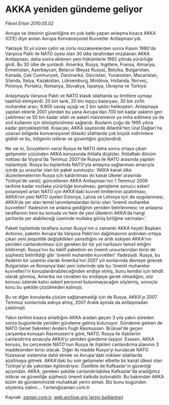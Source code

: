 # AKKA yeniden gündeme geliyor

*Fikret Ertan 2010.05.02*

<tr><td class="metin" colspan="2" style="padding-top: 20px; padding-left: 5px; ">Avrupa ve ötesinin güvenliğine en çok katkı yapan anlaşma kısaca AKKA (CFE) diye anılan Avrupa Konvansiyonel Kuvvetler Antlaşması'ydı.</td></tr><tr><td class="metin" colspan="2" style="padding-top: 20px; padding-left: 5px; "><p>Yaklaşık 10 yıl süren çetin ve zorlu müzakerelerden sonra Kasım 1990'da Varşova Paktı ile NATO üyesi olan 30 ülke tarafından imzalanan AKKA Antlaşması, daha sonra eklenen yeni hükümlerle 1992 yılında yürürlüğe girdi. Bu 30 ülke de şunlardı: Amerika, Rusya, İngiltere, Fransa, Almanya, Ermenistan, Azerbaycan, Belarus (Beyaz Rusya), Belçika, Bulgaristan, Kanada, Çek Cumhuriyeti, Danimarka, Gürcistan, Yunanistan, Macaristan, İzlanda, İtalya, Kazakistan, Lüksemburg, Moldova, Hollanda, Norveç, Polonya, Portekiz, Romanya, Slovakya, İspanya, Ukrayna ve Türkiye.
<p>Anlaşmayla Varşova Paktı ve NATO klasik silahlarda şu limitlere uymayı taahhüt etmişlerdi: 20 bin tank, 20 bin topçu bataryası, 30 bin zırhlı muharebe aracı, 6.800 savaş uçağı ve 2 bin saldırı helikopteri. Anlaşmaya yapılan eklerle 2001 yılından bu yana Avrupa'dan 700 bin kadar askerin geri çekilmesi ve 50 bin kadar silah ve askerî malzemenin ya imha edilmesi ya da sivil kullanım için dönüştürülmesi sağlandı. Bunların çoğu da 1995 yılına kadar gerçekleştirildi. Kısacası, AKKA sayesinde Atlantik'ten Ural Dağları'na uzanan bölgede konvansiyonel (klasik) silahlarda çok büyük indirimlere gidildi ve bu, bölgenin istikrar ve güvenliğini güçlendirdi.
<p>Ne var ki, Sovyetlerin varisi Rusya ile NATO daha sonra ortaya çıkan gelişmeler yüzünden AKKA konusunda ihtilafa düştüler. İhtilaftaki dönüm noktası da Viyana'da Temmuz 2007'de Rusya ile NATO arasında yapılan toplantıydı. Rusya bu toplantıda NATO'yla anlaşma sağlanması amacıyla içinde şu unsurlar olan bir paket sunmuştu: 'AKKA kanat ülke düzenlemelerinin Rusya için kaldırılması (ki kanat ülkeler arasında Türkiye'de vardı); güncellenen AKKA Antlaşması'nın 1 Temmuz 2008 tarihine kadar mutlaka yürürlüğe konulması; genişleme sonucu askerî potansiyeli artan NATO için AKKA'daki kuvvet limitlerinin azaltılması; AKKA'nın yeni NATO üyeleri Estonya, Latvia ve Letonya için de uygulanması; AKKA'da yer alan temel tanımlamalardan birisi olan 'önemli muharebe kuvvetleri' ifadesinin ne anlama geldiğinin yeniden belirlenmesi; ve anlaşma taraflarının hem bu konuda ve hem de yeni ülkelerin AKKA'da hangi şartlarda yer alabileceği üzerinde mutlaka görüş birliğine varmaları.'
<p>Paketi toplantıda taraflara sunan Rusya'nın o zamanki AKKA heyeti Başkanı Antonov, paketin Avrupa'da Varşova Paktı'nın dağılmasının ardından ortaya çıkan yeni jeopolitik değişiklikleri yansıttığını ve artık eskiyen AKKA'nın yeniden canlandırılması için gereken bir tür yol haritasını temsil ettiğini bildirmişti. Rusya'nın bu teklif paketinin en önemli unsurlarından birisi de şüphesiz belirtildiği gibi 'önemli muharebe kuvvetleri' ifadesiydi. Rusya, bu ifadenin bir uzantısı olarak Amerika'nın 2007 yılı sonlarında devreye girecek Bulgaristan ve Romanya'daki yeni üslerinde işte bu 'önemli muharebe kuvvetleri'ni konuşlandırabileceğinden endişe etmiş, bunu kendisi için tehdit olarak görmüş, Amerika ise cevaben bu endişeye gerek olmadığını, söz konusu üslerde kalıcı askerî personel bulunmayacağını söylemiş, sonuçta konu bu şekilde çözülmeden kalmıştı.
<p>Bu ve diğer konularda çözüm sağlanamadığı için de Rusya, AKKA'yı 2007 Temmuz sonlarında askıya almış, 2007 Aralık ayında da antlaşmadan çekilmişti.
<p>Yakın tarihini kısaca anlattığım AKKA aradan geçen 3 yıla yakın süreden sonra bugünlerde yeniden gündeme gelmiş bulunuyor. Gündeme getiren de NATO Genel Sekreteri Anders Fogh Rasmussen. Brüksel'de geçen çarşamba konuşan Rasmussen'e göre, NATO, Rusya ile ilişkilerini canlandırma amacıyla AKKA'yı yeniden gündeme taşıyor. Esasen, AKKA konusu, bu çerçevede NATO'nun Rusya ile ilişkileri canlandırma planının 3 maddesinden birisi olacak. Diğer iki madde Rusya'yı kurulacak NATO füzesavar sistemine dahil etmek ve Avrupa'daki nükleer silahlarda azaltmaya gitmek. AKKA'daki bu son gelişmeler elbette bir kanat ülkesi olan Türkiye'yi de yakından ilgilendiriyor. Özellikle de Kafkaslar'ın güvenliği açısından. AKKA, gereken şekilde canlandırılabilse Kafkaslar'da aradığımız istikrar ve güvenliğe şüphesiz önemli katkıda bulunabilir. Bu bakımdan AKKA bizim de gündemimizde muhakkak yerini almalı. Biz bunu bugünden söylemiş olalım.... f.ertan@zaman.com.tr<br/></p></p></p></p></p></p></td></tr>

Kaynak: [zaman.com.tr](http://zaman.com.tr/yazar.do?yazino=979500), [web.archive.org (arşiv bağlantısı)](http://web.archive.org/web/20100503143643/http://zaman.com.tr:80/yazar.do?yazino=979500)
